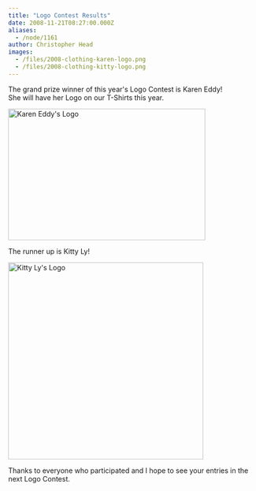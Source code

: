```yaml
---
title: "Logo Contest Results"
date: 2008-11-21T08:27:00.000Z
aliases:
  - /node/1161
author: Christopher Head
images:
  - /files/2008-clothing-karen-logo.png
  - /files/2008-clothing-kitty-logo.png
---
```


<div class="field field-name-body field-type-text-with-summary field-label-hidden"><div class="field-items"><div class="field-item even"><p>The grand prize winner of this year&apos;s Logo Contest is Karen Eddy!<br>
She will have her Logo on our T-Shirts this year.</p>
<p><img src="/files/2008-clothing-karen-logo.png" width="400" height="267" alt="Karen Eddy&apos;s Logo"></p>
<p>The runner up is Kitty Ly!</p>
<p><img src="/files/2008-clothing-kitty-logo.png" width="396" height="400" alt="Kitty Ly&apos;s Logo"></p>
<p>Thanks to everyone who participated and I hope to see your entries in the next Logo Contest.</p>
</div></div></div>    <footer>
          </footer>
